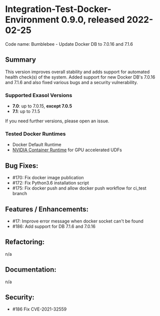 # Integration-Test-Docker-Environment 0.9.0, released  2022-02-25

Code name: Bumblebee - Update Docker DB to 7.0.16 and 7.1.6 

## Summary
This version improves overall stability and adds support for automated health check(s) of the system.
Added support for new Docker DB's 7.0.16 and 7.1.6 and also fixed various bugs and a security vulnerability.

### Supported Exasol Versions

* **7.0**: up to 7.0.15, **except 7.0.5**
* **7.1**: up to 7.1.5

If you need further versions, please open an issue.

### Tested Docker Runtimes

- Docker Default Runtime
- [NVIDIA Container Runtime](https://github.com/NVIDIA/nvidia-container-runtime) for GPU accelerated UDFs

## Bug Fixes:

 - #170: Fix docker image publication
 - #172: Fix Python3.6 installation script
 - #175: Fix docker push and allow docker push workflow for ci_test branch

## Features / Enhancements:

 - #17: Improve error message when docker socket can't be found 
 - #186: Add support for DB 7.1.6 and 7.0.16

## Refactoring:

n/a

## Documentation:

n/a

## Security:

 - #186 Fix CVE-2021-32559
